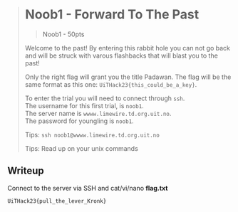 ># Noob1 - Forward To The Past
>>    Noob1 - 50pts
>
>Welcome to the past! By entering this rabbit hole you can not go back and will be struck with varous flashbacks that will blast you to the past!
>
> Only the right flag will grant you the title Padawan. The flag will be the same format as this one: 
>```UiTHack23{this_could_be_a_key}```.
>
>To enter the trial you will need to connect through `ssh`.  
>The username for this first trial, is `noob1`.  
>The server name is `wwww.limewire.td.org.uit.no`.  
>The password for youngling is `noob1`.
>
>Tips:
>`ssh noob1@wwww.limewire.td.org.uit.no`
>
>Tips:
>Read up on your unix commands 

## Writeup
Connect to the server via SSH and cat/vi/nano **flag.txt**

```
UiTHack23{pull_the_lever_Kronk}
```
